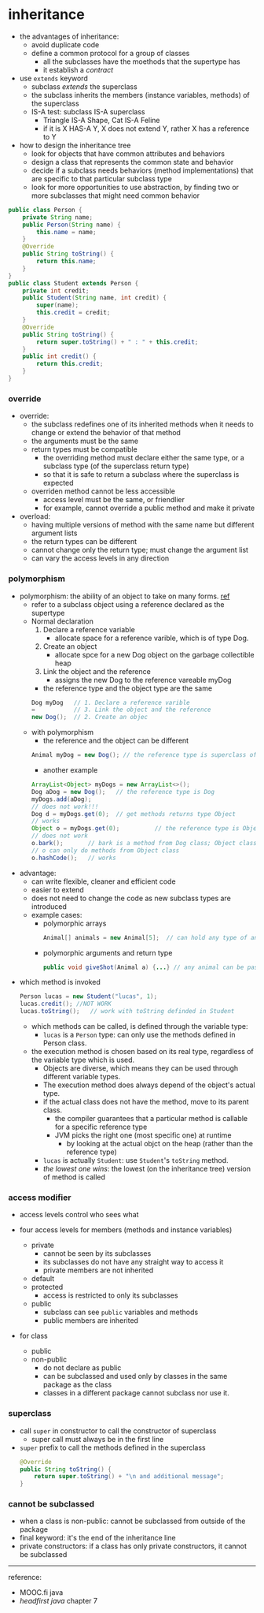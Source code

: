 # inheritance
* the advantages of inheritance:
    * avoid duplicate code
    * define a common protocol for a group of classes
        * all the subclasses have the moethods that the supertype has
        * it establish a *contract*
* use `extends` keyword
    * subclass *extends* the superclass
    * the subclass inherits the members (instance variables, methods) of the superclass
    * IS-A test: subclass IS-A superclass
        * Triangle IS-A Shape, Cat IS-A Feline
        * if it is X HAS-A Y, X does not extend Y, rather X has a reference to Y
* how to design the inheritance tree
    * look for objects that have common attributes and behaviors
    * design a class that represents the common state and behavior
    * decide if a subclass needs behaviors (method implementations) that are specific to that particular subclass type
    * look for more opportunities to use abstraction, by finding two or more subclasses that might need common behavior

```java
public class Person {
    private String name;
    public Person(String name) {
        this.name = name;
    }
    @Override
    public String toString() {
        return this.name;
    }
}
public class Student extends Person {
    private int credit;
    public Student(String name, int credit) {
        super(name);
        this.credit = credit;
    }
    @Override
    public String toString() {
        return super.toString() + " : " + this.credit;
    }
    public int credit() {
        return this.credit;
    }
}
```

### override 
* override:
    * the subclass redefines one of its inherited methods when it needs to change or extend the behavior of that method
    * the arguments must be the same
    * return types must be compatible
        * the overriding method must declare either the same type, or a subclass type (of the superclass return type)
        * so that it is safe to return a subclass where the superclass is expected
    * overriden method cannot be less accessible
        * access level must be the same, or friendlier
        * for example, cannot override a public method and make it private
* overload:
    * having multiple versions of method with the same name but different argument lists
    * the return types can be different
    * cannot change only the return type; must change the argument list
    * can vary the access levels in any direction

### polymorphism
* polymorphism: the ability of an object to take on many forms. [ref](https://www.tutorialspoint.com/java/java_polymorphism.htm)
    * refer to a subclass object using a reference declared as the supertype
    * Normal declaration
        1. Declare a reference variable
            * allocate space for a reference varible, which is of type Dog.
        2. Create an object
            * allocate spce for a new Dog object on the garbage collectible heap
        3. Link the object and the reference
            * assigns the new Dog to the reference vareable myDog
        * the reference type and the object type are the same
        ```java
        Dog myDog   // 1. Declare a reference varible
        =           // 3. Link the object and the reference
        new Dog();  // 2. Create an objec
        ```
    * with polymorphism
        * the reference and the object can be different
        ```java
        Animal myDog = new Dog(); // the reference type is superclass of the objecttype
        ```
        * another example
        ```java
        ArrayList<Object> myDogs = new ArrayList<>();
        Dog aDog = new Dog();   // the reference type is Dog
        myDogs.add(aDog);       
        // does not work!!!
        Dog d = myDogs.get(0);  // get methods returns type Object
        // works
        Object o = myDogs.get(0);          // the reference type is Object
        // does not work
        o.bark();       // bark is a method from Dog class; Object class doe not have it
        // o can only do methods from Object class
        o.hashCode();   // works
        ```
* advantage:
    * can write flexible, cleaner and efficient code
    * easier to extend
    * does not need to change the code as new subclass types are introduced
    * example cases:
        * polymorphic arrays
            ```java
            Animal[] animals = new Animal[5];  // can hold any type of animal
            ```
        * polymorphic arguments and return type
            ```java
            public void giveShot(Animal a) {...} // any animal can be passed as parameter
            ```
* which method is invoked
    ```java
    Person lucas = new Student("lucas", 1);
    lucas.credit(); //NOT WORK
    lucas.toString();   // work with toString definded in Student
    ```
    * which methods can be called, is defined through the variable type:
        * `lucas` is a `Person` type: can only use the methods defined in Person class.
    * the execution method is chosen based on its real type, regardless of the variable type which is used.
        * Objects are diverse, which means they can be used through different variable types.
        * The execution method does always depend of the object's actual type.
        * if the actual class does not have the method, move to its parent class.
            * the compiler guarantees that a particular method is callable for a specific reference type
            * JVM picks the right one (most specific one) at runtime
                * by looking at the actual objct on the heap (rather than the reference type)
        * `lucas` is actually `Student`: use `Student`'s `toString` method.
        * *the lowest one wins*: the lowest (on the inheritance tree) version of method is called

### access modifier
* access levels control who sees what
* four access levels for members (methods and instance variables)
    * private
        * cannot be seen by its subclasses
        * its subclasses do not have any straight way to access it
        * private members are not inherited
    * default
    * protected
        * access is restricted to only its subclasses
    * public
        * subclass can see `public` variables and methods
        * public members are inherited

* for class
    * public
    * non-public
        * do not declare as public
        * can be subclassed and used only by classes in the same package as the class
        * classes in a different package cannot subclass nor use it.


### superclass
* call `super` in constructor to call the constructor of superclass
    * super call must always be in the first line
* `super` prefix to call the methods defined in the superclass
    ```java
    @Override
    public String toString() {
        return super.toString() + "\n and additional message";
    }
    ```


### cannot be subclassed
* when a class is non-public: cannot be subclassed from outside of the package
* final keyword: it's the end of the inheritance line
* private constructors: if a class has only private constructors, it cannot be subclassed

----
reference:
* MOOC.fi java
* *headfirst java* chapter 7
